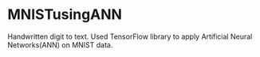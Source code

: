 # MNISTusingANN


Handwritten digit to text. Used TensorFlow library to apply Artificial Neural Networks(ANN) on MNIST data.
